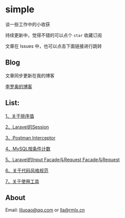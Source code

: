 # simple #

谈一些工作中的小收获

持续更新中，觉得不错的可以点个 `star` 收藏订阅

文章在 Issues 中，也可以点击下面链接进行跳转

**Blog**
------------
文章同步更新在我的博客

[李罗奥的博客](http://liluoao.blog.163.com/ "李罗奥的博客")

**List:**
------------

[1、关于排序值](https://github.com/wtbu703/simple/issues/1 "1、关于排序值")

[2、Laravel的Session](https://github.com/wtbu703/simple/issues/2 "2、Laravel的Session")

[3、Postman Interceptor](https://github.com/wtbu703/simple/issues/3 "3、Postman Interceptor")

[4、MySQL按条件计数](https://github.com/wtbu703/simple/issues/4 "4、MySQL按条件计数")

[5、Laravel的Input Facade与Request Facade与Request](https://github.com/wtbu703/simple/issues/5 "5、Laravel的Input Facade与Request Facade与Request")

[6、关于代码风格规范](https://github.com/wtbu703/simple/issues/6 "6、关于代码风格规范")

[7、关于使用工具](https://github.com/wtbu703/simple/issues/7 "7、关于使用工具")

**About**
------------
Email: liluoao@qq.com or lla@rmlx.cn
